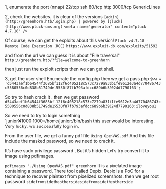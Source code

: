 1, enumerate the port (nmap)
22/tcp ssh
80/tcp http
3000/tcp GenericLines

2, check the websites.
it is clear of the versions 
`[admin](http://greenhorn.htb/login.php) | powered by [pluck](http://www.pluck-cms.org)`
`<meta name="generator" content="pluck 4.7.18" />`

Of course, we can get the exploits about this version!
`Pluck v4.7.18 - Remote Code Execution (RCE)`
`https://www.exploit-db.com/exploits/51592`

and from the url we can guess it is about "File traversal"
`http://greenhorn.htb/?file=welcome-to-greenhorn`

then just run the exploit scripts then we can get shell.

3, get the user shell
Enumerate the config.php
then we get a pass.php
`$ww = 'd5443aef1b64544f3685bf112f6c405218c573c7279a831b1fe9612e3a4d770486743c5580556c0d838b51749de15530f87fb793afdcc689b6b39024d7790163';`

So try to hash crack it .
then we get password
`d5443aef1b64544f3685bf112f6c405218c573c7279a831b1fe9612e3a4d770486743c5580556c0d838b51749de15530f87fb793afdcc689b6b39024d7790163:iloveyou1`

So we need to try to login something
`junior:x:1000:1000::/home/junior:/bin/bash
this user would be interesting.
Very lucky, we successfully login in.

From the user file, we get a funny pdf file
`Using OpenVAS.pdf`
And this file include the masked password, so we need to crack it.

It’s have sudo privilege password , But it’s hidden
Let’s try convert it to image using pdfimages.

`pdfimages "./Using OpenVAS.pdf" greenhorn`
It is a pixelated image containing a password.
There tool called Depix.
Depix is a PoC for a technique to recover plaintext from pixelized screenshots.
then we get root password
`sidefromsidetheothersidesidefromsidetheotherside`

